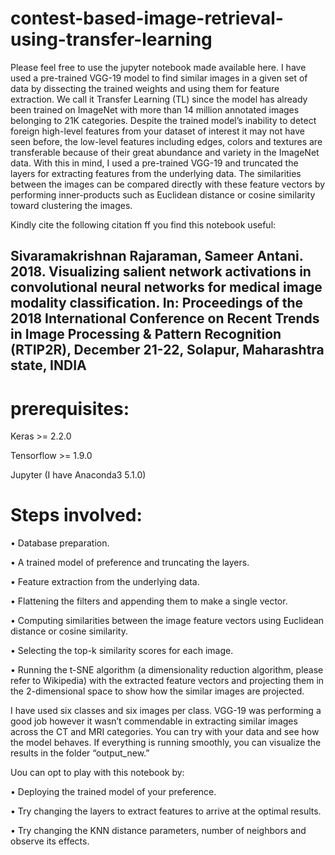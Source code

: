 # contest-based-image-retrieval-using-transfer-learning

Please feel free to use the jupyter notebook made available here. I have used a pre-trained VGG-19 model to find similar images in a given set of data by dissecting the trained weights and using them for feature extraction. We call it Transfer Learning (TL) since the model has already been trained on ImageNet with more than 14 million annotated images belonging to 21K categories. Despite the trained model’s inability to detect foreign high-level features from your dataset of interest it may not have seen before, the low-level features including edges, colors and textures are transferable because of their great abundance and variety in the ImageNet data. With this in mind, I used a pre-trained VGG-19 and truncated the layers for extracting features from the underlying data. The similarities between the images can be compared directly with these feature vectors by performing inner-products such as Euclidean distance or cosine similarity toward clustering the images.


Kindly cite the following citation ff you find this notebook useful: 

## Sivaramakrishnan Rajaraman, Sameer Antani. 2018. Visualizing salient network activations in convolutional neural networks for medical image modality classification. In: Proceedings of the 2018 International Conference on Recent Trends in Image Processing & Pattern Recognition (RTIP2R), December 21-22, Solapur, Maharashtra state, INDIA 


# prerequisites:

Keras >= 2.2.0

Tensorflow >= 1.9.0

Jupyter (I have Anaconda3 5.1.0)


# Steps involved:

•	Database preparation.

•	A trained model of preference and truncating the layers. 

•	Feature extraction from the underlying data. 

•	Flattening the filters and appending them to make a single vector.

•	Computing similarities between the image feature vectors using Euclidean distance or cosine similarity.

•	Selecting the top-k similarity scores for each image.

•	Running the t-SNE algorithm (a dimensionality reduction algorithm, please refer to Wikipedia) with the extracted feature vectors and projecting them in the 2-dimensional space to show how the similar images are projected. 

I have used six classes and six images per class. VGG-19 was performing a good job however it wasn’t commendable in extracting similar images across the CT and MRI categories. You can try with your data and see how the model behaves. If everything is running smoothly, you can visualize the results in the folder “output_new.” 

Uou can opt to play with this notebook by:

•	Deploying the trained model of your preference.

•	Try changing the layers to extract features to arrive at the optimal results.

•	Try changing the KNN distance parameters, number of neighbors and observe its effects. 
